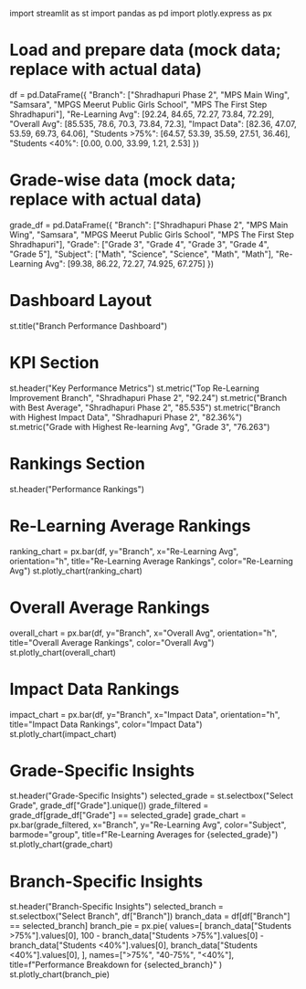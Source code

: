 import streamlit as st
import pandas as pd
import plotly.express as px

# Load and prepare data (mock data; replace with actual data)
df = pd.DataFrame({
    "Branch": ["Shradhapuri Phase 2", "MPS Main Wing", "Samsara", "MPGS Meerut Public Girls School", "MPS The First Step Shradhapuri"],
    "Re-Learning Avg": [92.24, 84.65, 72.27, 73.84, 72.29],
    "Overall Avg": [85.535, 78.6, 70.3, 73.84, 72.3],
    "Impact Data": [82.36, 47.07, 53.59, 69.73, 64.06],
    "Students >75%": [64.57, 53.39, 35.59, 27.51, 36.46],
    "Students <40%": [0.00, 0.00, 33.99, 1.21, 2.53]
})

# Grade-wise data (mock data; replace with actual data)
grade_df = pd.DataFrame({
    "Branch": ["Shradhapuri Phase 2", "MPS Main Wing", "Samsara", "MPGS Meerut Public Girls School", "MPS The First Step Shradhapuri"],
    "Grade": ["Grade 3", "Grade 4", "Grade 3", "Grade 4", "Grade 5"],
    "Subject": ["Math", "Science", "Science", "Math", "Math"],
    "Re-Learning Avg": [99.38, 86.22, 72.27, 74.925, 67.275]
})

# Dashboard Layout
st.title("Branch Performance Dashboard")

# KPI Section
st.header("Key Performance Metrics")
st.metric("Top Re-Learning Improvement Branch", "Shradhapuri Phase 2", "92.24")
st.metric("Branch with Best Average", "Shradhapuri Phase 2", "85.535")
st.metric("Branch with Highest Impact Data", "Shradhapuri Phase 2", "82.36%")
st.metric("Grade with Highest Re-learning Avg", "Grade 3", "76.263")

# Rankings Section
st.header("Performance Rankings")
# Re-Learning Average Rankings
ranking_chart = px.bar(df, y="Branch", x="Re-Learning Avg", orientation="h", title="Re-Learning Average Rankings", color="Re-Learning Avg")
st.plotly_chart(ranking_chart)

# Overall Average Rankings
overall_chart = px.bar(df, y="Branch", x="Overall Avg", orientation="h", title="Overall Average Rankings", color="Overall Avg")
st.plotly_chart(overall_chart)

# Impact Data Rankings
impact_chart = px.bar(df, y="Branch", x="Impact Data", orientation="h", title="Impact Data Rankings", color="Impact Data")
st.plotly_chart(impact_chart)

# Grade-Specific Insights
st.header("Grade-Specific Insights")
selected_grade = st.selectbox("Select Grade", grade_df["Grade"].unique())
grade_filtered = grade_df[grade_df["Grade"] == selected_grade]
grade_chart = px.bar(grade_filtered, x="Branch", y="Re-Learning Avg", color="Subject", barmode="group", title=f"Re-Learning Averages for {selected_grade}")
st.plotly_chart(grade_chart)

# Branch-Specific Insights
st.header("Branch-Specific Insights")
selected_branch = st.selectbox("Select Branch", df["Branch"])
branch_data = df[df["Branch"] == selected_branch]
branch_pie = px.pie(
    values=[
        branch_data["Students >75%"].values[0],
        100 - branch_data["Students >75%"].values[0] - branch_data["Students <40%"].values[0],
        branch_data["Students <40%"].values[0],
    ],
    names=[">75%", "40-75%", "<40%"],
    title=f"Performance Breakdown for {selected_branch}"
)
st.plotly_chart(branch_pie)
